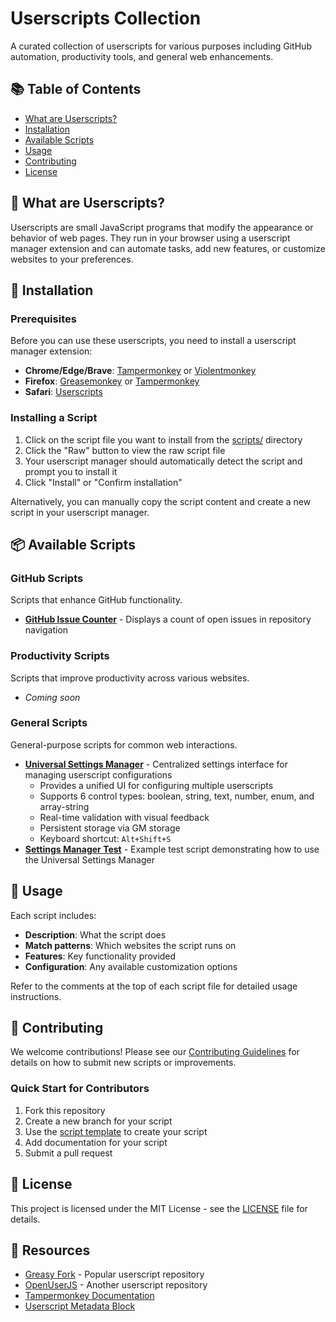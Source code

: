 # Userscripts Collection

A curated collection of userscripts for various purposes including GitHub automation, productivity tools, and general web enhancements.

## 📚 Table of Contents

- [What are Userscripts?](#what-are-userscripts)
- [Installation](#installation)
- [Available Scripts](#available-scripts)
- [Usage](#usage)
- [Contributing](#contributing)
- [License](#license)

## 🤔 What are Userscripts?

Userscripts are small JavaScript programs that modify the appearance or behavior of web pages. They run in your browser using a userscript manager extension and can automate tasks, add new features, or customize websites to your preferences.

## 🚀 Installation

### Prerequisites

Before you can use these userscripts, you need to install a userscript manager extension:

- **Chrome/Edge/Brave**: [Tampermonkey](https://www.tampermonkey.net/) or [Violentmonkey](https://violentmonkey.github.io/)
- **Firefox**: [Greasemonkey](https://www.greasespot.net/) or [Tampermonkey](https://www.tampermonkey.net/)
- **Safari**: [Userscripts](https://github.com/quoid/userscripts)

### Installing a Script

1. Click on the script file you want to install from the [scripts/](#available-scripts) directory
2. Click the "Raw" button to view the raw script file
3. Your userscript manager should automatically detect the script and prompt you to install it
4. Click "Install" or "Confirm installation"

Alternatively, you can manually copy the script content and create a new script in your userscript manager.

## 📦 Available Scripts

### GitHub Scripts
Scripts that enhance GitHub functionality.

- **[GitHub Issue Counter](scripts/github/github-issue-counter.user.js)** - Displays a count of open issues in repository navigation

### Productivity Scripts
Scripts that improve productivity across various websites.

- *Coming soon*

### General Scripts
General-purpose scripts for common web interactions.

- **[Universal Settings Manager](scripts/general/settings-manager.user.js)** - Centralized settings interface for managing userscript configurations
  - Provides a unified UI for configuring multiple userscripts
  - Supports 6 control types: boolean, string, text, number, enum, and array-string
  - Real-time validation with visual feedback
  - Persistent storage via GM storage
  - Keyboard shortcut: `Alt+Shift+S`
- **[Settings Manager Test](scripts/general/settings-manager-test.user.js)** - Example test script demonstrating how to use the Universal Settings Manager

## 📖 Usage

Each script includes:
- **Description**: What the script does
- **Match patterns**: Which websites the script runs on
- **Features**: Key functionality provided
- **Configuration**: Any available customization options

Refer to the comments at the top of each script file for detailed usage instructions.

## 🤝 Contributing

We welcome contributions! Please see our [Contributing Guidelines](CONTRIBUTING.md) for details on how to submit new scripts or improvements.

### Quick Start for Contributors

1. Fork this repository
2. Create a new branch for your script
3. Use the [script template](templates/userscript-template.user.js) to create your script
4. Add documentation for your script
5. Submit a pull request

## 📄 License

This project is licensed under the MIT License - see the [LICENSE](LICENSE) file for details.

## 🔗 Resources

- [Greasy Fork](https://greasyfork.org/) - Popular userscript repository
- [OpenUserJS](https://openuserjs.org/) - Another userscript repository
- [Tampermonkey Documentation](https://www.tampermonkey.net/documentation.php)
- [Userscript Metadata Block](https://wiki.greasespot.net/Metadata_Block)
